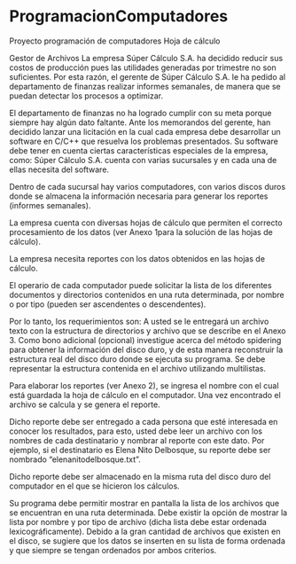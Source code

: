 # ProgramacionComputadores
Proyecto programación de computadores Hoja de cálculo

Gestor de Archivos
La empresa Súper  Cálculo S.A. ha decidido reducir sus costos de producción pues las utilidades generadas por trimestre no son suficientes. Por esta razón, el gerente de Súper  Cálculo S.A. le ha pedido al departamento de finanzas realizar informes semanales, de manera que se puedan detectar los procesos a optimizar.

El departamento de finanzas no ha logrado cumplir con su meta porque siempre hay algún dato faltante. Ante los memorandos del gerente, han decidido lanzar una licitación en la cual cada empresa debe desarrollar un software en C/C++ que resuelva los problemas presentados.
Su software debe tener en cuenta ciertas características especiales de la empresa, como:
Súper Cálculo  S.A. cuenta con varias sucursales y en cada una de ellas necesita del software.

Dentro de cada sucursal hay varios computadores, con varios discos duros donde se almacena la información necesaria para generar los reportes (informes semanales).

La empresa cuenta con diversas hojas de cálculo que permiten el correcto procesamiento de los datos (ver Anexo 1para la solución de las hojas de cálculo).

La empresa necesita reportes con los datos obtenidos en las hojas de cálculo.

El operario de cada computador puede solicitar la lista de los diferentes documentos y directorios contenidos en una ruta determinada, por nombre o por tipo (pueden ser ascendentes o descendentes).

Por lo tanto, los requerimientos son:
A usted se le entregará un archivo texto con la estructura de directorios y archivo  que se describe en el Anexo 3. Como bono adicional (opcional) investigue acerca del método spidering para obtener la información del disco duro, y de esta manera reconstruir la estructura real del disco duro donde se ejecuta su programa. Se debe representar la estructura contenida en el archivo utilizando multilistas.

Para elaborar los reportes (ver Anexo 2), se ingresa el nombre con el cual está guardada la hoja de cálculo en el computador. Una vez encontrado el archivo se calcula y se genera el reporte.

Dicho reporte debe ser entregado a cada persona que esté interesada en conocer los resultados, para esto, usted debe leer un archivo con los nombres de cada destinatario y nombrar al reporte con este dato. Por ejemplo, si el destinatario es Elena Nito Delbosque, su reporte debe ser nombrado “elenanitodelbosque.txt”.

Dicho reporte debe ser almacenado en la misma ruta del disco duro del computador en el que se hicieron los cálculos. 

Su programa debe permitir mostrar en pantalla la lista de los archivos que se encuentran en una ruta determinada. Debe existir la opción de mostrar la lista por nombre y por tipo de archivo (dicha lista debe estar ordenada lexicográficamente). Debido a la gran cantidad de archivos que existen en el disco, se sugiere que los datos se inserten en su lista de forma ordenada y que siempre se tengan ordenados por ambos criterios.

